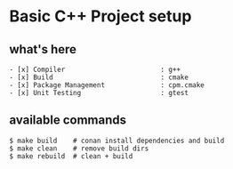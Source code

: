 # Basic C++ Project setup

## what's here
```
- [x] Compiler                        : g++
- [x] Build                           : cmake
- [x] Package Management              : cpm.cmake
- [x] Unit Testing                    : gtest
```

## available commands
```
$ make build    # conan install dependencies and build
$ make clean    # remove build dirs
$ make rebuild  # clean + build
```
